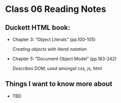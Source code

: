 # Class 06 Reading Notes

## Duckett HTML book:

- Chapter 3: “Object Literals” (pp.100-105)

    *Creating objects with literal notation*

- Chapter 5: “Document Object Model” (pp.183-242)

    *Describes DOM, used amongst css, js, html*

## Things I want to know more about

- TBD